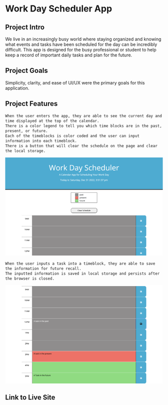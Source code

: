 # Work Day Scheduler App

## Project Intro
We live in an increasingly busy world where staying organized and knowing what events and tasks have been scheduled for the day can be incredibly difficult. This app is designed for the busy professional or student to help keep a record of important daily tasks and plan for the future. 

## Project Goals
Simplicity, clarity, and ease of UI/UX were the primary goals for this application. 

## Project Features
```
When the user enters the app, they are able to see the current day and time displayed at the top of the calendar.
There is a color legend to tell you which time blocks are in the past, present, or future.
Each of the timeblocks is color coded and the user can input information into each timeblock.
There is a button that will clear the schedule on the page and clear the local storage.
```
![Work Day Scheduler Landing Page](assets/landing-page.png)

```
When the user inputs a task into a timeblock, they are able to save the information for future recall.
The inputted information is saved in local storage and persists after the browser is closed.
```
![Work Day Scheduler Input](assets/scheduler-input.png)

## Link to Live Site


